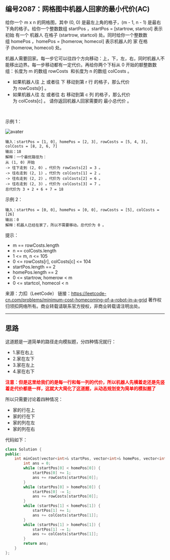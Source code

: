 ## 编号2087：网格图中机器人回家的最小代价(AC)

给你一个 m x n 的网格图，其中 (0, 0) 是最左上角的格子，(m - 1, n - 1) 是最右下角的格子。给你一个整数数组 startPos ，startPos = [startrow, startcol] 表示 初始 有一个 机器人 在格子 (startrow, startcol) 处。同时给你一个整数数组 homePos ，homePos = [homerow, homecol] 表示机器人的 家 在格子 (homerow, homecol) 处。

机器人需要回家。每一步它可以往四个方向移动：上，下，左，右，同时机器人不能移出边界。每一步移动都有一定代价。再给你两个下标从 0 开始的额整数数组：长度为 m 的数组 rowCosts  和长度为 n 的数组 colCosts 。

* 如果机器人往 上 或者往 下 移动到第 r 行 的格子，那么代价为 rowCosts[r] 。
* 如果机器人往 左 或者往 右 移动到第 c 列 的格子，那么代价为 colCosts[c] 。
请你返回机器人回家需要的 最小总代价 。

 

示例 1：

![avater](https://assets.leetcode.com/uploads/2021/10/11/eg-1.png)

```
输入：startPos = [1, 0], homePos = [2, 3], rowCosts = [5, 4, 3], colCosts = [8, 2, 6, 7]
输出：18
解释：一个最优路径为：
从 (1, 0) 开始
-> 往下走到 (2, 0) 。代价为 rowCosts[2] = 3 。
-> 往右走到 (2, 1) 。代价为 colCosts[1] = 2 。
-> 往右走到 (2, 2) 。代价为 colCosts[2] = 6 。
-> 往右走到 (2, 3) 。代价为 colCosts[3] = 7 。
总代价为 3 + 2 + 6 + 7 = 18
```
示例 2：
```
输入：startPos = [0, 0], homePos = [0, 0], rowCosts = [5], colCosts = [26]
输出：0
解释：机器人已经在家了，所以不需要移动。总代价为 0 。 
```
提示：

* m == rowCosts.length
* n == colCosts.length
* 1 <= m, n <= 105
* 0 <= rowCosts[r], colCosts[c] <= 104
* startPos.length == 2
* homePos.length == 2
* 0 <= startrow, homerow < m
* 0 <= startcol, homecol < n

来源：力扣（LeetCode）
链接：https://leetcode-cn.com/problems/minimum-cost-homecoming-of-a-robot-in-a-grid
著作权归领扣网络所有。商业转载请联系官方授权，非商业转载请注明出处。

---
## 思路

这道题是一道简单的路径走向模拟题，分四种情况就行：
* 1.家在右上
* 2.家在左下
* 3.家在左上
* 4.家在右下

<span style="color:red">**注意：但是这里给我们的是每一行和每一列的代价，所以机器人先横着走还是先竖着走代价都是一样，这就大大简化了这道题，从动态规划变为简单的模拟题了**</span>

所以只需要讨论着四种情况：
* 家的行在上
* 家的行在下
* 家的列在左
* 家的列在右


代码如下：
```c++
class Solution {
public:
    int minCost(vector<int>& startPos, vector<int>& homePos, vector<int>& rowCosts, vector<int>& colCosts) {
        int ans = 0;
        while (startPos[0] < homePos[0]) {
            startPos[0] += 1;
            ans += rowCosts[startPos[0]];
        }
        while (startPos[0] > homePos[0]) {
            startPos[0] -= 1;
            ans += rowCosts[startPos[0]];
        }
        while (startPos[1] < homePos[1]) {
            startPos[1] += 1;
            ans += colCosts[startPos[1]];
        }
        while (startPos[1] > homePos[1]) {
            startPos[1] -= 1;
            ans += colCosts[startPos[1]];
        }
        return ans;
    }
};
```